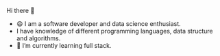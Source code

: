 Hi there 👋
- 😄 I am a software developer and data science enthusiast.
-    I have knowledge of different programming languages, data structure and algorithms.
- 🌱 I’m currently learning full stack.
